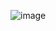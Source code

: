 ![image](https://github.com/AriiAnn/Catalog-restaurant-pwa/assets/115616443/fd07c11f-eccb-4d9c-afe4-768e94e175a6)
